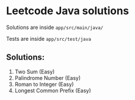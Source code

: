 # Leetcode Java solutions

Solutions are inside `app/src/main/java/`

Tests are inside `app/src/test/java`

## Solutions:
1. Two Sum (Easy)
9. Palindrome Number (Easy)
13. Roman to Integer (Easy)
14. Longest Common Prefix (Easy)